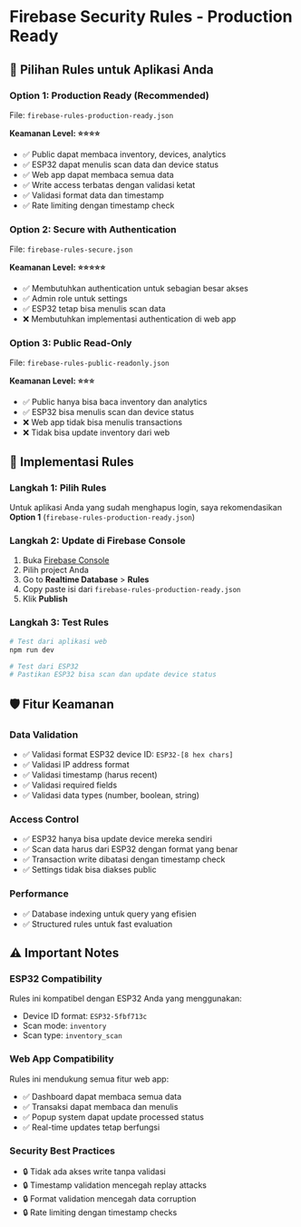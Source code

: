 # Firebase Security Rules - Production Ready

## 🔐 Pilihan Rules untuk Aplikasi Anda

### **Option 1: Production Ready (Recommended)**
File: `firebase-rules-production-ready.json`

**Keamanan Level: ⭐⭐⭐⭐**
- ✅ Public dapat membaca inventory, devices, analytics
- ✅ ESP32 dapat menulis scan data dan device status
- ✅ Web app dapat membaca semua data
- ✅ Write access terbatas dengan validasi ketat
- ✅ Validasi format data dan timestamp
- ✅ Rate limiting dengan timestamp check

### **Option 2: Secure with Authentication**
File: `firebase-rules-secure.json`

**Keamanan Level: ⭐⭐⭐⭐⭐**
- ✅ Membutuhkan authentication untuk sebagian besar akses
- ✅ Admin role untuk settings
- ✅ ESP32 tetap bisa menulis scan data
- ❌ Membutuhkan implementasi authentication di web app

### **Option 3: Public Read-Only**
File: `firebase-rules-public-readonly.json`

**Keamanan Level: ⭐⭐⭐**
- ✅ Public hanya bisa baca inventory dan analytics
- ✅ ESP32 bisa menulis scan dan device status
- ❌ Web app tidak bisa menulis transactions
- ❌ Tidak bisa update inventory dari web

## 🚀 Implementasi Rules

### **Langkah 1: Pilih Rules**
Untuk aplikasi Anda yang sudah menghapus login, saya rekomendasikan **Option 1** (`firebase-rules-production-ready.json`)

### **Langkah 2: Update di Firebase Console**
1. Buka [Firebase Console](https://console.firebase.google.com)
2. Pilih project Anda
3. Go to **Realtime Database** > **Rules**
4. Copy paste isi dari `firebase-rules-production-ready.json`
5. Klik **Publish**

### **Langkah 3: Test Rules**
```bash
# Test dari aplikasi web
npm run dev

# Test dari ESP32
# Pastikan ESP32 bisa scan dan update device status
```

## 🛡️ Fitur Keamanan

### **Data Validation**
- ✅ Validasi format ESP32 device ID: `ESP32-[8 hex chars]`
- ✅ Validasi IP address format
- ✅ Validasi timestamp (harus recent)
- ✅ Validasi required fields
- ✅ Validasi data types (number, boolean, string)

### **Access Control**
- ✅ ESP32 hanya bisa update device mereka sendiri
- ✅ Scan data harus dari ESP32 dengan format yang benar
- ✅ Transaction write dibatasi dengan timestamp check
- ✅ Settings tidak bisa diakses public

### **Performance**
- ✅ Database indexing untuk query yang efisien
- ✅ Structured rules untuk fast evaluation

## ⚠️ Important Notes

### **ESP32 Compatibility**
Rules ini kompatibel dengan ESP32 Anda yang menggunakan:
- Device ID format: `ESP32-5fbf713c`
- Scan mode: `inventory`
- Scan type: `inventory_scan`

### **Web App Compatibility**
Rules ini mendukung semua fitur web app:
- ✅ Dashboard dapat membaca semua data
- ✅ Transaksi dapat membaca dan menulis
- ✅ Popup system dapat update processed status
- ✅ Real-time updates tetap berfungsi

### **Security Best Practices**
- 🔒 Tidak ada akses write tanpa validasi
- 🔒 Timestamp validation mencegah replay attacks
- 🔒 Format validation mencegah data corruption
- 🔒 Rate limiting dengan timestamp checks
